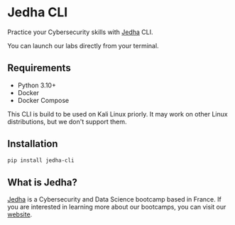 # Jedha CLI

Practice your Cybersecurity skills with [Jedha](https://www.jedha.co) CLI.

You can launch our labs directly from your terminal.

## Requirements

- Python 3.10+
- Docker
- Docker Compose

This CLI is build to be used on Kali Linux priorly. It may work on other Linux distributions, but we don't support them.

## Installation

```bash
pip install jedha-cli
```

## What is Jedha?

[Jedha](https://www.jedha.co) is a Cybersecurity and Data Science bootcamp based in France. If you are interested in learning more about our bootcamps, you can visit our [website](https://www.jedha.co).
